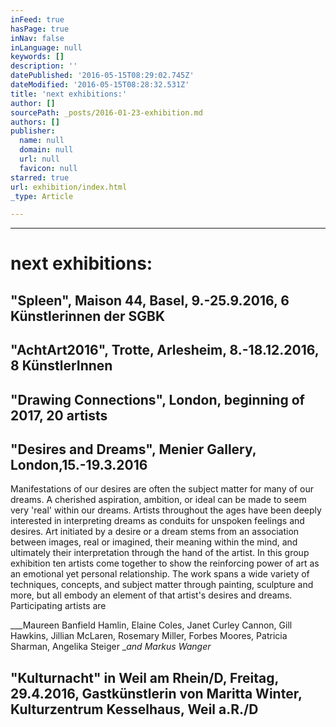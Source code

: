 ```yaml
---
inFeed: true
hasPage: true
inNav: false
inLanguage: null
keywords: []
description: ''
datePublished: '2016-05-15T08:29:02.745Z'
dateModified: '2016-05-15T08:28:32.531Z'
title: 'next exhibitions:'
author: []
sourcePath: _posts/2016-01-23-exhibition.md
authors: []
publisher:
  name: null
  domain: null
  url: null
  favicon: null
starred: true
url: exhibition/index.html
_type: Article

---
```

****

# next exhibitions:

## "Spleen", Maison 44, Basel, 9.-25.9.2016, 6 Künstlerinnen der SGBK 

## "AchtArt2016", Trotte, Arlesheim, 8.-18.12.2016, 8 KünstlerInnen 

## "Drawing Connections", London, beginning of 2017, 20 artists

## "Desires and Dreams", Menier Gallery, London,15.-19.3.2016

Manifestations of our desires are often the subject matter for many of our dreams. A cherished aspiration, ambition, or ideal can be made to seem very 'real' within our dreams. Artists throughout the ages have been deeply interested in interpreting dreams as conduits for unspoken feelings and desires. Art initiated by a desire or a dream stems from an association between images, real or imagined, their meaning within the mind, and ultimately their interpretation through the hand of the artist. In this group exhibition ten artists come together to show the reinforcing power of art as an emotional yet personal relationship. The work spans a wide variety of techniques, concepts, and subject matter through painting, sculpture and more, but all embody an element of that artist's desires and dreams. Participating artists are 

___Maureen Banfield Hamlin, Elaine Coles, Janet Curley Cannon, Gill Hawkins, Jillian McLaren, Rosemary Miller, Forbes Moores, Patricia Sharman, Angelika Steiger __and Markus Wanger_

## "Kulturnacht" in Weil am Rhein/D, Freitag, 29.4.2016, Gastkünstlerin von Maritta Winter, Kulturzentrum Kesselhaus, Weil a.R./D

##